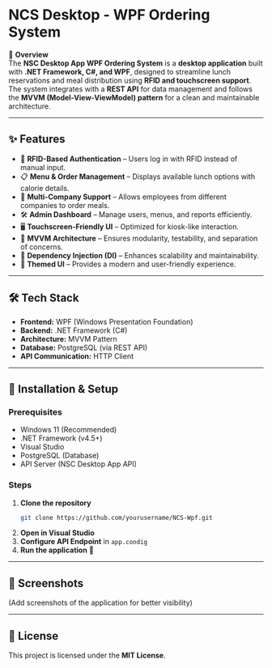 # **NCS Desktop - WPF Ordering System**  

📌 **Overview**  
The **NSC Desktop App WPF Ordering System** is a **desktop application** built with **.NET Framework, C#, and WPF**, designed to streamline lunch reservations and meal distribution using **RFID and touchscreen support**. The system integrates with a **REST API** for data management and follows the **MVVM (Model-View-ViewModel) pattern** for a clean and maintainable architecture.

---

## **✨ Features**
- 🔑 **RFID-Based Authentication** – Users log in with RFID instead of manual input.  
- 📋 **Menu & Order Management** – Displays available lunch options with calorie details.  
- 🏢 **Multi-Company Support** – Allows employees from different companies to order meals.  
- 🛠 **Admin Dashboard** – Manage users, menus, and reports efficiently.  
- 🖥 **Touchscreen-Friendly UI** – Optimized for kiosk-like interaction.  
- 🔄 **MVVM Architecture** – Ensures modularity, testability, and separation of concerns.  
- 🔧 **Dependency Injection (DI)** – Enhances scalability and maintainability.  
- 🎨 **Themed UI** – Provides a modern and user-friendly experience.  

---

## **🛠 Tech Stack**
- **Frontend:** WPF (Windows Presentation Foundation)  
- **Backend:** .NET Framework (C#)  
- **Architecture:** MVVM Pattern  
- **Database:** PostgreSQL (via REST API)  
- **API Communication:** HTTP Client  

---

## **🚀 Installation & Setup**
### **Prerequisites**
- Windows 11 (Recommended)
- .NET Framework (v4.5+)
- Visual Studio
- PostgreSQL (Database)
- API Server (NSC Desktop App API)

### **Steps**
1. **Clone the repository**  
   ```sh
   git clone https://github.com/yourusername/NCS-Wpf.git
   ```
2. **Open in Visual Studio**  
3. **Configure API Endpoint** in `app.condig`  
4. **Run the application** 🎉  

---

## **📌 Screenshots**  
(Add screenshots of the application for better visibility)

---

## **📜 License**  
This project is licensed under the **MIT License**.
